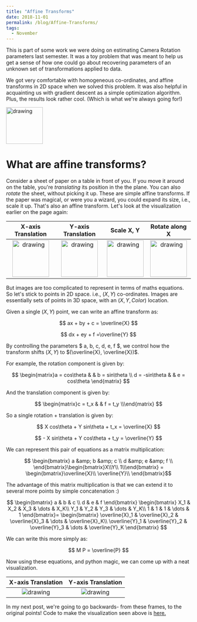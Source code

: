 ```yaml
---
title: "Affine Transforms"
date: 2018-11-01
permalink: /blog/Affine-Transforms/
tags:
  - November
---
```


This is part of some work we were doing on estimating Camera Rotation parameters last semester. It was a toy problem that was meant to help us get a sense of how one could go about recovering parameters of an unknown set of transformations applied to data.

We got very comfortable with homogeneous co-ordinates, and affine transforms in 2D space when we solved this problem. It was also helpful in acquainting us with gradient descent as a simple optimization algorithm. Plus, the results look rather cool. (Which is what we're always going for!)

<img src="https://i.imgur.com/od93vbb.gif" alt="drawing" width="100"/>

What are affine transforms?
=======

Consider a sheet of paper on a table in front of you. If you move it around on the table, you're _translating_ its position in the the plane. You can also _rotate_ the sheet, without picking it up. These are simple affine transforms. If the paper was magical, or were you a wizard, you could expand its size, i.e., scale it up. That's also an affine transform. Let's look at the visualization earlier on the page again:

|X-axis Translation| Y-axis Translation | Scale X, Y | Rotate along X|
|:-----:|:-----:|:-----:|:-----:|
|<img src="https://i.imgur.com/od93vbb.gif" alt="drawing" width="100"/>| <img src="https://i.imgur.com/Efg2Msu.gif" alt="drawing" width="100"/>|<img src="https://i.imgur.com/TG9DAGh.gif" alt="drawing" width="100"/>| <img src="https://i.imgur.com/S2PjUdi.gif" alt="drawing" width="100"/>|

But images are too complicated to represent in terms of maths equations. So let's stick to points in 2D space. i.e., $(X, Y)$ co-ordinates. Images are essentially sets of points in 3D space, with an $(X, Y, Color)$ location.

Given a single $(X, Y)$ point, we can write an affine transform as:

$$ ax + by + c = \overline{X} $$

$$ dx + ey + f =\overline{Y} $$

By controlling the  parameters $ a, b, c, d, e, f $, we control how the transform shifts $(X, Y)$ to $(\overline{X}, \overline{X})$.

For example, the rotation component is given by:

$$ \begin{matrix}a = cos\theta  & & b = sin\theta \\
d = -sin\theta & & e = cos\theta
\end{matrix} $$

And the translation component is given by:

$$ \begin{matrix}c = t_x  & & f = t_y \\\end{matrix} $$

So a single rotation + translation is given by:

$$ X cos\theta  + Y sin\theta +  t_x = \overline{X} $$

$$ - X sin\theta + Y cos\theta + t_y =  \overline{Y} $$

We can represent this pair of equations as a matrix multiplication:

$$ \begin{bmatrix}
a &amp; b &amp; c \\
d &amp; e &amp; f \\
\end{bmatrix}\begin{bmatrix}X\\Y\\ 1\\\end{bmatrix} = \begin{bmatrix}\overline{X}\\ \overline{Y}\\ \end{bmatrix}$$

The advantage of this matrix multiplication is that we can extend it to several more points by simple concatenation :)

$$
\begin{bmatrix}
a & b & c \\
d & e & f
\end{bmatrix} 
\begin{bmatrix}
X_1 & X_2 & X_3 & \dots & X_K\\
Y_1 & Y_2 & Y_3 & \dots & Y_K\\
1 & 1 & 1 & \dots & 1
\end{bmatrix}=
\begin{bmatrix}
\overline{X}_1 & \overline{X}_2 & \overline{X}_3 & \dots & \overline{X}_K\\
\overline{Y}_1 & \overline{Y}_2 & \overline{Y}_3 & \dots & \overline{Y}_K
\end{bmatrix}
$$

We can write this more simply as:

$$
M P = \overline{P}
$$

Now using these equations, and python magic, we can come up with a neat visualization.

|X-axis Translation| Y-axis Translation |
|:-----:|:-----:|
|<img src="https://i.imgur.com/nbo0Juk.gif" alt="drawing"/>| <img src="https://i.imgur.com/ifGTg1w.gif" alt="drawing"/>|

In my next post, we're going to go backwards- from these frames, to the original points! Code to make the visualization seen above is [here.](https://gist.github.com/SreenivasVRao/d3036982d0ea443e09b10f8a867bac20)
